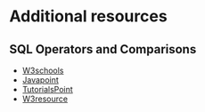 # Additional resources

## SQL Operators and Comparisons

- [W3schools](https://www.w3schools.com/sql/sql_operators.asp)
- [Javapoint](https://www.javatpoint.com/sql-arithmetic-operators)
- [TutorialsPoint](https://www.tutorialspoint.com/sql/sql-operators.htm)
- [W3resource](https://www.w3resource.com/sql/comparison-operators/sql-comparison-operators.php)
